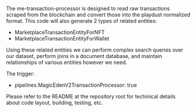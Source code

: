 The me-transaction-processor is designed to read raw transactions scraped from the blockchain
and convert those into the playdust normalized format. This code will also generate 2 types of related entities:
- MarketplaceTransactionEntityForNFT
- MarketplaceTransactionEntityForWallet 

Using these related entities we can perform complex search queries over our dataset, perform joins in a document database, and maintain relationships of various entities however we need.


The trigger:
- pipelines.MagicEdenV2TransactionProcessor: true

Please refer to the README at the repository root for techinical details about code layout, building, testing, etc. 